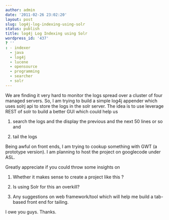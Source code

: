 ```yaml
---
author: admin
date: '2011-02-26 23:02:20'
layout: post
slug: log4j-log-indexing-using-solr
status: publish
title: log4j Log Indexing using Solr
wordpress_id: '437'
? ''
: - indexer
  - java
  - log4j
  - lucene
  - opensource
  - programming
  - searcher
  - solr
---
```


We are finding it very hard to monitor the logs spread over a cluster of four
managed servers. So, I am trying to build a simple log4j appender which uses
solrj api to store the logs in the solr server. The idea is to use leverage
REST of solr to build a better GUI which could help us

1) search the logs and the display the previous and the next 50 lines or so
and

2) tail the logs

Being awful on front ends, I am trying to cookup something with GWT (a
prototype version). I am planning to host the project on googlecode under ASL.

Greatly appreciate if you could throw some insights on

1) Whether it makes sense to create a project like this ?

2) Is using Solr for this an overkill?

3) Any suggestions on web framework/tool which will help me build a tab-based
front end for tailing.


I owe you guys. Thanks.

